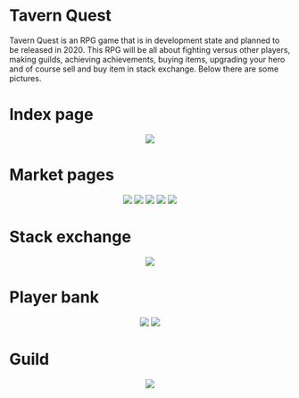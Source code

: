 # Tavern Quest
Tavern Quest is an RPG game that is in development state and planned to be released in 2020. This RPG will be all about fighting versus other players, making guilds,
achieving achievements, buying items, upgrading your hero and of course sell and buy item in stack exchange. Below there are some
pictures.

<h1>Index page</h1>
<p align="center">
  <img src="https://i.imgur.com/kzzkMef.png">
</p>
<h1>Market pages</h1>
<p align="center">
  <img src="https://imgur.com/OJ9ZELT.png">
  <img src="https://imgur.com/kpgUG6P.png">
  <img src="https://imgur.com/jRjBUa4.png">
  <img src="https://imgur.com/QJyxW6m.png">
  <img src="https://imgur.com/I7jFsyy.png">
</p>
<h1>Stack exchange</h1>
<p align="center">
  <img src="https://imgur.com/AX48VWd.png">
</p>
<h1>Player bank</h1>
<p align="center">
  <img src="https://imgur.com/Y87jmQ0.png">
  <img src="https://imgur.com/B4haPqb.png">
</p>
<h1>Guild</h1>
<p align="center">
  <img src="https://imgur.com/4J2OV6Z.png">
</p>
